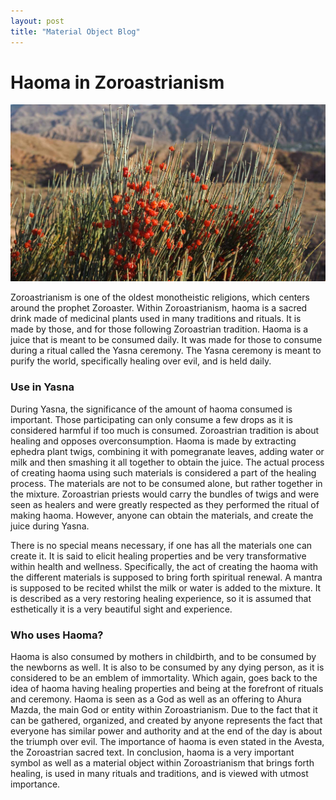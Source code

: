 ```yaml
---
layout: post
title: "Material Object Blog"
---
```

# Haoma in Zoroastrianism

![Plant.](https://raw.githubusercontent.com/amese1/Blog-Assignment/refs/heads/master/assets/css/ephedra-1296x728-feature.jpg)

Zoroastrianism is one of the oldest monotheistic religions, which centers around the prophet Zoroaster. Within Zoroastrianism, haoma is a sacred drink made of medicinal plants used in many traditions and rituals. It is made by those, and for those following Zoroastrian tradition. Haoma is a juice that is meant to be consumed daily. It was made for those to consume during a ritual called the Yasna ceremony. The Yasna ceremony is meant to purify the world, specifically healing over evil, and is held daily.  

### Use in Yasna

During Yasna, the significance of the amount of haoma consumed is important. Those participating can only consume a few drops as it is considered harmful if too much is consumed. Zoroastrian tradition is about healing and opposes overconsumption. Haoma is made by extracting ephedra plant twigs, combining it with pomegranate leaves, adding water or milk and then smashing it all together to obtain the juice. The actual process of creating haoma using such materials is considered a part of the healing process. The materials are not to be consumed alone, but rather together in the mixture. Zoroastrian priests would carry the bundles of twigs and were seen as healers and were greatly respected as they performed the ritual of making haoma. However, anyone can obtain the materials, and create the juice during Yasna.

There is no special means necessary, if one has all the materials one can create it. It is said to elicit healing properties and be very transformative within health and wellness. Specifically, the act of creating the haoma with the different materials is supposed to bring forth spiritual renewal. A mantra is supposed to be recited whilst the milk or water is added to the mixture. It is described as a very restoring healing experience, so it is assumed that esthetically it is a very beautiful sight and experience.

### Who uses Haoma?

Haoma is also consumed by mothers in childbirth, and to be consumed by the newborns as well. It is also to be consumed by any dying person, as it is considered to be an emblem of immortality. Which again, goes back to the idea of haoma having healing properties and being at the forefront of rituals and ceremony. Haoma is seen as a God as well as an offering to Ahura Mazda, the main God or entity within Zoroastrianism. Due to the fact that it can be gathered, organized, and created by anyone represents the fact that everyone has similar power and authority and at the end of the day is about the triumph over evil. The importance of haoma is even stated in the Avesta, the Zoroastrian sacred text. In conclusion, haoma is a very important symbol as well as a material object within Zoroastrianism that brings forth healing, is used in many rituals and traditions, and is viewed with utmost importance.




